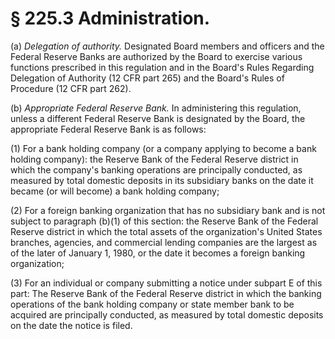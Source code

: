 # § 225.3   Administration.

(a) *Delegation of authority.* Designated Board members and officers and the Federal Reserve Banks are authorized by the Board to exercise various functions prescribed in this regulation and in the Board's Rules Regarding Delegation of Authority (12 CFR part 265) and the Board's Rules of Procedure (12 CFR part 262).


(b) *Appropriate Federal Reserve Bank.* In administering this regulation, unless a different Federal Reserve Bank is designated by the Board, the appropriate Federal Reserve Bank is as follows:


(1) For a bank holding company (or a company applying to become a bank holding company): the Reserve Bank of the Federal Reserve district in which the company's banking operations are principally conducted, as measured by total domestic deposits in its subsidiary banks on the date it became (or will become) a bank holding company;


(2) For a foreign banking organization that has no subsidiary bank and is not subject to paragraph (b)(1) of this section: the Reserve Bank of the Federal Reserve district in which the total assets of the organization's United States branches, agencies, and commercial lending companies are the largest as of the later of January 1, 1980, or the date it becomes a foreign banking organization;


(3) For an individual or company submitting a notice under subpart E of this part: The Reserve Bank of the Federal Reserve district in which the banking operations of the bank holding company or state member bank to be acquired are principally conducted, as measured by total domestic deposits on the date the notice is filed.




